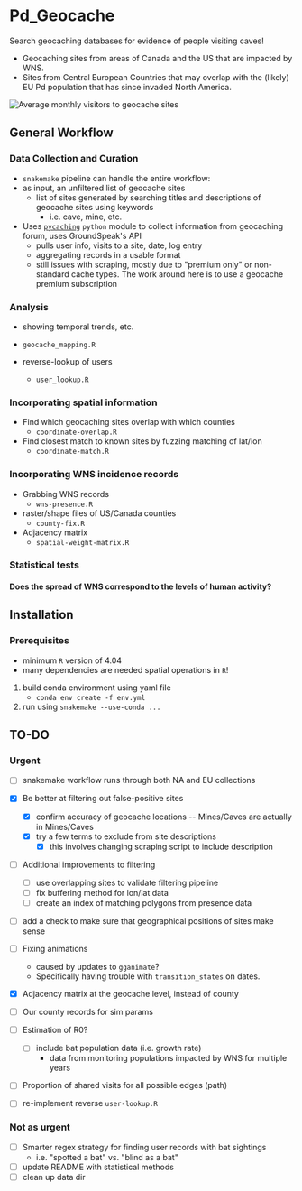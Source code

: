 # Pd_Geocache

Search geocaching databases for evidence of people visiting caves!

- Geocaching sites from areas of Canada and the US that are impacted by WNS.
- Sites from Central European Countries that may overlap with the (likely) EU Pd population that has since invaded North America.

![Average monthly visitors to geocache sites](workflow/figures/num-geocache-year.png)

## General Workflow

### Data Collection and Curation

- `snakemake` pipeline can handle the entire workflow:
- as input, an unfiltered list of geocache sites
  - list of sites generated by searching titles and descriptions of geocache sites using keywords
    - i.e. cave, mine, etc.
- Uses [`pycaching`](https://github.com/tomasbedrich/pycaching) `python` module to collect information from geocaching forum, uses GroundSpeak's API
  - pulls user info, visits to a site, date, log entry
  - aggregating records in a usable format
  - still issues with scraping, mostly due to "premium only" or non-standard cache types. The work around here is to use a geocache premium subscription

### Analysis

- showing temporal trends, etc.
- `geocache_mapping.R`

- reverse-lookup of users
  - `user_lookup.R`

### Incorporating spatial information

- Find which geocaching sites overlap with which counties
  - `coordinate-overlap.R`
- Find closest match to known sites by fuzzing matching of lat/lon
  - `coordinate-match.R`

### Incorporating WNS incidence records

- Grabbing WNS records
  - `wns-presence.R`
- raster/shape files of US/Canada counties
  - `county-fix.R`
- Adjacency matrix
  - `spatial-weight-matrix.R`

### Statistical tests

#### Does the spread of WNS correspond to the levels of human activity?

## Installation

### Prerequisites

- minimum `R` version of 4.04
- many dependencies are needed spatial operations in `R`!

1. build conda environment using yaml file
   - `conda env create -f env.yml`
2. run using `snakemake --use-conda ...`

## TO-DO

### Urgent

- [ ] snakemake workflow runs through both NA and EU collections

- [x] Be better at filtering out false-positive sites

  - [x] confirm accuracy of geocache locations -- Mines/Caves are actually in Mines/Caves
  - [x] try a few terms to exclude from site descriptions
    - [x] this involves changing scraping script to include description

- [ ] Additional improvements to filtering

  - [ ] use overlapping sites to validate filtering pipeline
  - [ ] fix buffering method for lon/lat data
  - [ ] create an index of matching polygons from presence data

- [ ] add a check to make sure that geographical positions of sites make sense

- [ ] Fixing animations

  - caused by updates to `gganimate`?
  - Specifically having trouble with `transition_states` on dates.

- [x] Adjacency matrix at the geocache level, instead of county
- [ ] Our county records for sim params
- [ ] Estimation of R0?

  - [ ] include bat population data (i.e. growth rate)
    - data from monitoring populations impacted by WNS for multiple years

- [ ] Proportion of shared visits for all possible edges (path)

- [ ] re-implement reverse `user-lookup.R`

### Not as urgent

- [ ] Smarter regex strategy for finding user records with bat sightings
  - i.e. "spotted a bat" vs. "blind as a bat"
- [ ] update README with statistical methods
- [ ] clean up data dir
